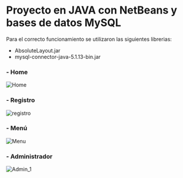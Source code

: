 # **Proyecto en JAVA con NetBeans y bases de datos MySQL**

Para el correcto funcionamiento se utilizaron las siguientes librerias:
- AbsoluteLayout.jar
- mysql-connector-java-5.1.13-bin.jar

### **- Home**


![Home](https://user-images.githubusercontent.com/21206529/152626392-44941ee4-de47-4144-bc35-9b5bc942cc23.png)

### **- Registro**


![registro](https://user-images.githubusercontent.com/21206529/152626412-735b75e1-e3b0-42b3-b898-7223c43f86e1.png)

### **- Menú**


![Menu](https://user-images.githubusercontent.com/21206529/152626432-8f30aede-2bb0-4ab3-9d0c-093639aa2852.png)

### **- Administrador**



![Admin_1](https://user-images.githubusercontent.com/21206529/152626438-974eed3e-096b-47d8-9ee2-968453f4773d.png)
